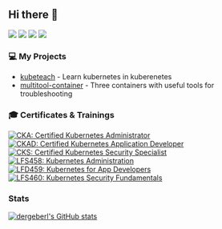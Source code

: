 ## Hi there :wave:



[![](https://img.shields.io/badge/Twitter-1DA1F2?style=for-the-badge&logo=twitter&logoColor=white)](https://twitter.com/dergeberl)
[![](https://img.shields.io/badge/GitHub-100000?style=for-the-badge&logo=github&logoColor=white)](https://github.com/dergeberl)
[![](https://img.shields.io/badge/LinkedIn-0077B5?style=for-the-badge&logo=linkedin&logoColor=white)](https://www.linkedin.com/in/maximilian-geberl/)
[![](https://img.shields.io/badge/Xing-0698A0?style=for-the-badge&logo=xing&logoColor=white)](https://www.xing.com/profile/Maximilian_Geberl)

### :computer: My Projects

- [kubeteach](https://github.com/dergeberl/kubeteach) - Learn kubernetes in kuberenetes
- [multitool-container](https://github.com/dergeberl/multitool-container) - Three containers with useful tools for troubleshooting



### :mortar_board: Certificates & Trainings

<!--START_SECTION:badges-->
[![CKA: Certified Kubernetes Administrator](https://images.credly.com/size/110x110/images/8b8ed108-e77d-4396-ac59-2504583b9d54/cka_from_cncfsite__281_29.png)](http://www.credly.com/badges/225d234f-0c4d-4a87-82d1-12a021fd4df1 "CKA: Certified Kubernetes Administrator")
[![CKAD: Certified Kubernetes Application Developer](https://images.credly.com/size/110x110/images/f88d800c-5261-45c6-9515-0458e31c3e16/ckad_from_cncfsite.png)](http://www.credly.com/badges/b2d7a1ef-3967-418a-b9e9-65e2adf80825 "CKAD: Certified Kubernetes Application Developer")
[![CKS: Certified Kubernetes Security Specialist](https://images.credly.com/size/110x110/images/9945dfcb-1cca-4529-85e6-db1be3782210/kubernetes-security-specialist-logo2.png)](http://www.credly.com/badges/e513b194-e787-40a0-9f54-5baa1d150245 "CKS: Certified Kubernetes Security Specialist")
[![LFS458: Kubernetes Administration](https://images.credly.com/size/110x110/images/6b2592c5-6cad-4d2f-ae78-17b89b0462bc/image.png)](http://www.credly.com/badges/cbc881fb-59bb-47e1-bca7-1111fb3ff7f7 "LFS458: Kubernetes Administration")
[![LFD459: Kubernetes for App Developers](https://images.credly.com/size/110x110/images/cec84819-7069-48fc-b38b-91edabcf2750/image.png)](http://www.credly.com/badges/929c2192-08fb-427d-8783-e4f578321eb3 "LFD459: Kubernetes for App Developers")
[![LFS460: Kubernetes Security Fundamentals](https://images.credly.com/size/110x110/images/67ffd037-c7e6-40cc-996c-0cde3672c5c5/image.png)](http://www.credly.com/badges/55f47a64-4cf2-4889-81a2-b87d128649fb "LFS460: Kubernetes Security Fundamentals")
<!--END_SECTION:badges-->

### Stats


[![dergeberl's GitHub stats](https://github-readme-stats.vercel.app/api?username=dergeberl)](https://github.com/anuraghazra/github-readme-stats)
